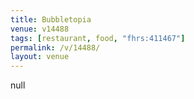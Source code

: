 ```yaml
---
title: Bubbletopia
venue: v14488
tags: [restaurant, food, "fhrs:411467"]
permalink: /v/14488/
layout: venue
---
```

null